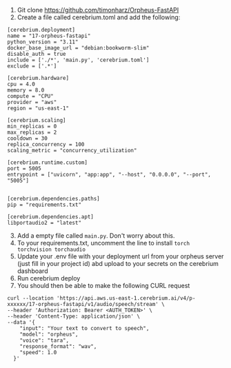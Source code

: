 1. Git clone https://github.com/timonharz/Orpheus-FastAPI
2. Create a file called cerebrium.toml and add the following:
```
[cerebrium.deployment]
name = "17-orpheus-fastapi"
python_version = "3.11"
docker_base_image_url = "debian:bookworm-slim"
disable_auth = true
include = ['./*', 'main.py', 'cerebrium.toml']
exclude = ['.*']

[cerebrium.hardware]
cpu = 4.0
memory = 8.0
compute = "CPU"
provider = "aws"
region = "us-east-1"

[cerebrium.scaling]
min_replicas = 0
max_replicas = 2
cooldown = 30
replica_concurrency = 100
scaling_metric = "concurrency_utilization"

[cerebrium.runtime.custom]
port = 5005
entrypoint = ["uvicorn", "app:app", "--host", "0.0.0.0", "--port", "5005"]


[cerebrium.dependencies.paths]
pip = "requirements.txt"

[cerebrium.dependencies.apt]
libportaudio2 = "latest"
```
3. Add a empty file called `main.py`. Don't worry about this.
4. To your requirements.txt, uncomment the line to install `torch torchvision torchaudio`
5. Update your .env file with your deployment url from your orpheus server (just fill in your project id) abd upload to your secrets on the cerebrium dashboard
6. Run cerebrium deploy
7. You should then be able to make the following CURL request
```
curl --location 'https://api.aws.us-east-1.cerebrium.ai/v4/p-xxxxxx/17-orpheus-fastapi/v1/audio/speech/stream' \
--header 'Authorization: Bearer <AUTH_TOKEN>' \
--header 'Content-Type: application/json' \
--data '{
    "input": "Your text to convert to speech",
    "model": "orpheus",
    "voice": "tara",
    "response_format": "wav",
    "speed": 1.0
  }'
```